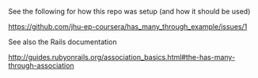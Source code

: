 See the following for how this repo was setup (and how it should be used)

https://github.com/jhu-ep-coursera/has_many_through_example/issues/1

See also the Rails documentation

http://guides.rubyonrails.org/association_basics.html#the-has-many-through-association
